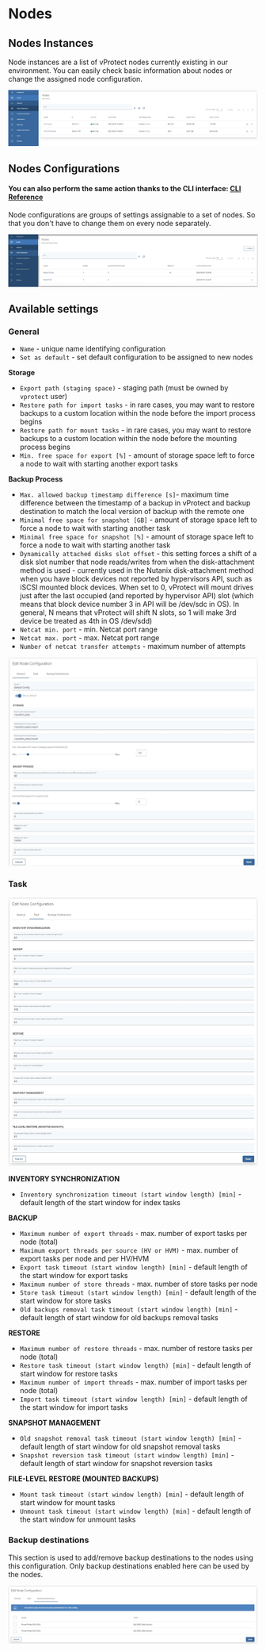 # Nodes

## Nodes Instances

Node instances are a list of vProtect nodes currently existing in our environment. You can easily check basic information about nodes or change the assigned node configuration.

![](../.gitbook/assets/nodes%20%281%29.jpg)

## Nodes Configurations

#### You can also perform the same action thanks to the CLI interface: [CLI Reference](cli-reference.md#node-configurations)

Node configurations are groups of settings assignable to a set of nodes. So that you don't have to change them on every node separately.

![](../.gitbook/assets/nodes-configurations.jpg)

## Available settings

### General

* `Name` - unique name identifying configuration
* `Set as default` - set default configuration to be assigned to new nodes

**Storage**

* `Export path (staging space)` - staging path \(must be owned by `vprotect` user\)
* `Restore path for import tasks` - in rare cases, you may want to restore backups to a custom location within the node before the import process begins
* `Restore path for mount tasks` - in rare cases, you may want to restore backups to a custom location within the node before the mounting process begins
* `Min. free space for export [%]` - amount of storage space left to force a node to wait with starting another export tasks

**Backup Process**

* `Max. allowed backup timestamp difference [s]`- maximum time difference between the timestamp of a backup in vProtect and backup destination to match the local version of backup with the remote one 
* `Minimal free space for snapshot [GB]` - amount of storage space left to force a node to wait with starting another task
* `Minimal free space for snapshot [%]` - amount of storage space left to force a node to wait with starting another task
* `Dynamically attached disks slot offset` - this setting forces a shift of a disk slot number that node reads/writes from when the disk-attachment method is used - currently used in the Nutanix disk-attachment method when you have block devices not reported by hypervisors API, such as iSCSI mounted block devices. When set to 0, vProtect will mount drives just after the last occupied \(and reported by hypervisor API\) slot \(which means that block device number 3 in API will be /dev/sdc in OS\). In general, N means that vProtect will shift N slots, so 1 will make 3rd device be treated as 4th in OS /dev/sdd\)
* `Netcat min. port` - min. Netcat port range
* `Netcat max. port` - max. Netcat port range
* `Number of netcat transfer attempts` - maximum number of attempts

![](../.gitbook/assets/nodes-general%20%281%29.jpg)

### Task

![](../.gitbook/assets/nodes-task.jpg)

**INVENTORY SYNCHRONIZATION**

* `Inventory synchronization timeout (start window length) [min]` - default length of the start window for index tasks

**BACKUP**

* `Maximum number of export threads` - max. number of export tasks per node \(total\)
* `Maximum export threads per source (HV or HVM)` - max. number of export tasks per node and per HV/HVM
* `Export task timeout (start window length) [min]` - default length of the start window for export tasks
* `Maximum number of store threads` - max. number of store tasks per node
* `Store task timeout (start window length) [min]` - default length of the start window for store tasks
* `Old backups removal task timeout (start window length) [min]` - default length of start window for old backups removal tasks

**RESTORE**

* `Maximum number of restore threads` - max. number of restore tasks per node \(total\)
* `Restore task timeout (start window length) [min]` - default length of start window for restore tasks
* `Maximum number of import threads` - max. number of import tasks per node \(total\)
* `Import task timeout (start window length) [min]` - default length of the start window for import tasks

**SNAPSHOT MANAGEMENT**

* `Old snapshot removal task timeout (start window length) [min]` - default length of start window for old snapshot removal tasks
* `Snapshot reversion task timeout (start window length) [min]` - default length of start window for snapshot reversion tasks

**FILE-LEVEL RESTORE \(MOUNTED BACKUPS\)**

* `Mount task timeout (start window length) [min]` - default length of start window for mount tasks
* `Unmount task timeout (start window length) [min]` - default length of the start window for unmount tasks

### Backup destinations

This section is used to add/remove backup destinations to the nodes using this configuration. Only backup destinations enabled here can be used by the nodes.

![](../.gitbook/assets/nodes-backup-destinations%20%281%29.jpg)

